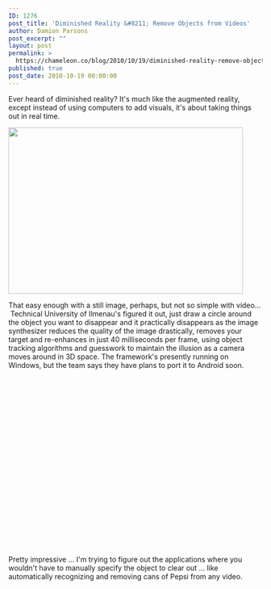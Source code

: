 ```yaml
---
ID: 1276
post_title: 'Diminished Reality &#8211; Remove Objects from Videos'
author: Damion Parsons
post_excerpt: ""
layout: post
permalink: >
  https://chameleon.co/blog/2010/10/19/diminished-reality-remove-objects-from-videos/
published: true
post_date: 2010-10-19 00:00:00
---
```

Ever heard of diminished reality? It's much like the augmented reality, except instead of using computers to add visuals, it's about taking things out in real time.

<img class="alignnone size-full wp-image-1530" title="diminished reality" src="https://takemetoyourleader.com/wp-content/uploads/2010/10/diminished-reality.jpg" alt="" width="465" height="330" />

That easy enough with a still image, perhaps, but not so simple with video...  Technical University of Ilmenau's figured it out, just draw a circle around the object you want to disappear and it practically disappears as the image synthesizer reduces the quality of the image drastically, removes your target and re-enhances in just 40 milliseconds per frame, using object tracking algorithms and guesswork to maintain the illusion as a camera moves around in 3D space. The framework's presently running on Windows, but the team says they have plans to port it to Android soon.

<!--more-->

<object width="560" height="340" classid="clsid:d27cdb6e-ae6d-11cf-96b8-444553540000" codebase="https://download.macromedia.com/pub/shockwave/cabs/flash/swflash.cab#version=6,0,40,0"><param name="allowFullScreen" value="true" /><param name="allowscriptaccess" value="always" /><param name="src" value="https://www.youtube.com/v/FgTq-AgYlTE?fs=1&amp;hl=en_US&amp;rel=0" /><param name="allowfullscreen" value="true" /><embed type="application/x-shockwave-flash" width="560" height="340" src="https://www.youtube.com/v/FgTq-AgYlTE?fs=1&amp;hl=en_US&amp;rel=0" allowscriptaccess="always" allowfullscreen="allowfullscreen" /></object>

Pretty impressive ... I'm trying to figure out the applications where you wouldn't have to manually specify the object to clear out ... like automatically recognizing and removing cans of Pepsi from any video.